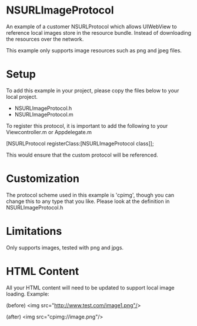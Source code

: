 NSURLImageProtocol
==================

An example of a customer NSURLProtocol which allows UIWebView to reference local images store in the resource bundle.
Instead of downloading the resources over the network.

This example only supports image resources such as png and jpeg files.

Setup 
========
To add this example in your project, please copy the files below to your local project.

- NSURLImageProtocol.h
- NSURLImageProtocol.m

To register this protocol, it is important to add the following to your Viewcontroller.m or Appdelegate.m

[NSURLProtocol registerClass:[NSURLImageProtocol class]];

This would ensure that the custom protocol will be referenced.

Customization
==============

The protocol scheme used in this example is 'cpimg', though you can change this to any type that you like.
Please look at the definition in NSURLImageProtocol.h 

Limitations
=============

Only supports images, tested with png and jpgs.

HTML Content
=============

All your HTML content will need to be updated to support local image loading.
Example:

(before)
&lt;img src="http://www.test.com/image1.png"/&gt;

(after)
&lt;img src="cpimg://image.png"/&gt;



